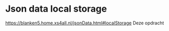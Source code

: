 # Json data local storage 
 https://blanken5.home.xs4all.nl/jsonData.html#localStorage Deze opdracht
